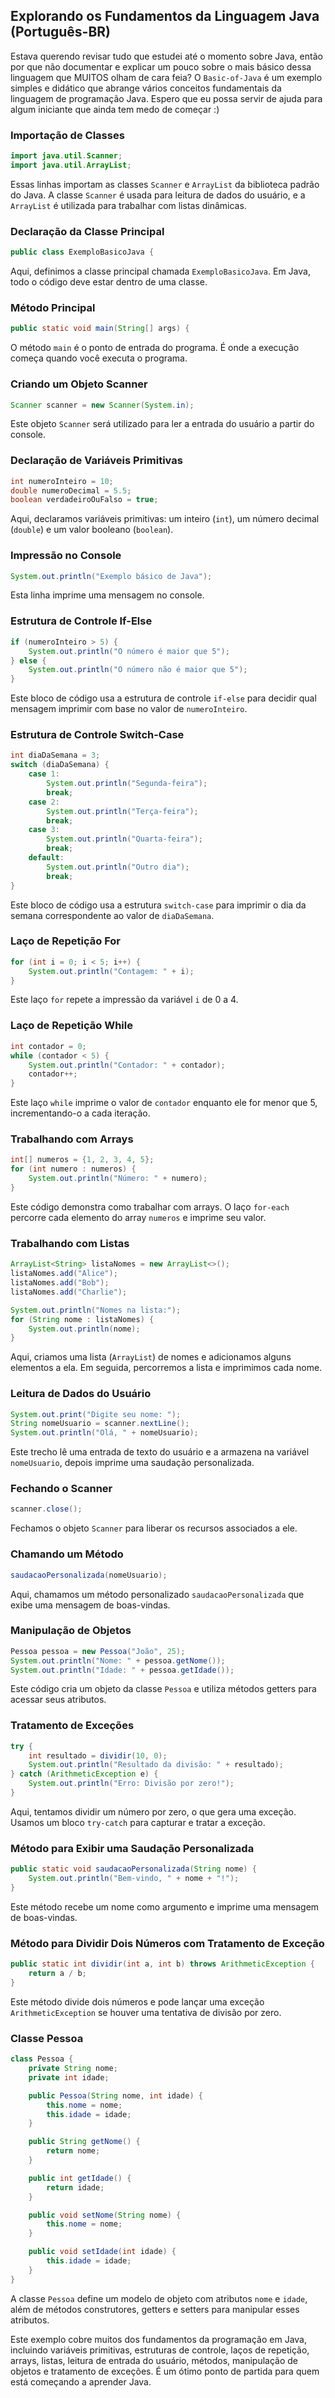 ## Explorando os Fundamentos da Linguagem Java (Português-BR)
Estava querendo revisar tudo que estudei até o momento sobre Java, então por que não documentar e explicar um pouco sobre o mais básico dessa linguagem que MUITOS olham de cara feia? O `Basic-of-Java` é um exemplo simples e didático que abrange vários conceitos fundamentais da linguagem de programação Java. Espero que eu possa servir de ajuda para algum iniciante que ainda tem medo de começar :)

### Importação de Classes
```java
import java.util.Scanner;
import java.util.ArrayList;
```
Essas linhas importam as classes `Scanner` e `ArrayList` da biblioteca padrão do Java. A classe `Scanner` é usada para leitura de dados do usuário, e a `ArrayList` é utilizada para trabalhar com listas dinâmicas.

### Declaração da Classe Principal
```java
public class ExemploBasicoJava {
```
Aqui, definimos a classe principal chamada `ExemploBasicoJava`. Em Java, todo o código deve estar dentro de uma classe.

### Método Principal
```java
public static void main(String[] args) {
```
O método `main` é o ponto de entrada do programa. É onde a execução começa quando você executa o programa.

### Criando um Objeto Scanner
```java
Scanner scanner = new Scanner(System.in);
```
Este objeto `Scanner` será utilizado para ler a entrada do usuário a partir do console.

### Declaração de Variáveis Primitivas
```java
int numeroInteiro = 10;
double numeroDecimal = 5.5;
boolean verdadeiroOuFalso = true;
```
Aqui, declaramos variáveis primitivas: um inteiro (`int`), um número decimal (`double`) e um valor booleano (`boolean`).

### Impressão no Console
```java
System.out.println("Exemplo básico de Java");
```
Esta linha imprime uma mensagem no console.

### Estrutura de Controle If-Else
```java
if (numeroInteiro > 5) {
    System.out.println("O número é maior que 5");
} else {
    System.out.println("O número não é maior que 5");
}
```
Este bloco de código usa a estrutura de controle `if-else` para decidir qual mensagem imprimir com base no valor de `numeroInteiro`.

### Estrutura de Controle Switch-Case
```java
int diaDaSemana = 3;
switch (diaDaSemana) {
    case 1:
        System.out.println("Segunda-feira");
        break;
    case 2:
        System.out.println("Terça-feira");
        break;
    case 3:
        System.out.println("Quarta-feira");
        break;
    default:
        System.out.println("Outro dia");
        break;
}
```
Este bloco de código usa a estrutura `switch-case` para imprimir o dia da semana correspondente ao valor de `diaDaSemana`.

### Laço de Repetição For
```java
for (int i = 0; i < 5; i++) {
    System.out.println("Contagem: " + i);
}
```
Este laço `for` repete a impressão da variável `i` de 0 a 4.

### Laço de Repetição While
```java
int contador = 0;
while (contador < 5) {
    System.out.println("Contador: " + contador);
    contador++;
}
```
Este laço `while` imprime o valor de `contador` enquanto ele for menor que 5, incrementando-o a cada iteração.

### Trabalhando com Arrays
```java
int[] numeros = {1, 2, 3, 4, 5};
for (int numero : numeros) {
    System.out.println("Número: " + numero);
}
```
Este código demonstra como trabalhar com arrays. O laço `for-each` percorre cada elemento do array `numeros` e imprime seu valor.

### Trabalhando com Listas
```java
ArrayList<String> listaNomes = new ArrayList<>();
listaNomes.add("Alice");
listaNomes.add("Bob");
listaNomes.add("Charlie");

System.out.println("Nomes na lista:");
for (String nome : listaNomes) {
    System.out.println(nome);
}
```
Aqui, criamos uma lista (`ArrayList`) de nomes e adicionamos alguns elementos a ela. Em seguida, percorremos a lista e imprimimos cada nome.

### Leitura de Dados do Usuário
```java
System.out.print("Digite seu nome: ");
String nomeUsuario = scanner.nextLine();
System.out.println("Olá, " + nomeUsuario);
```
Este trecho lê uma entrada de texto do usuário e a armazena na variável `nomeUsuario`, depois imprime uma saudação personalizada.

### Fechando o Scanner
```java
scanner.close();
```
Fechamos o objeto `Scanner` para liberar os recursos associados a ele.

### Chamando um Método
```java
saudacaoPersonalizada(nomeUsuario);
```
Aqui, chamamos um método personalizado `saudacaoPersonalizada` que exibe uma mensagem de boas-vindas.

### Manipulação de Objetos
```java
Pessoa pessoa = new Pessoa("João", 25);
System.out.println("Nome: " + pessoa.getNome());
System.out.println("Idade: " + pessoa.getIdade());
```
Este código cria um objeto da classe `Pessoa` e utiliza métodos getters para acessar seus atributos.

### Tratamento de Exceções
```java
try {
    int resultado = dividir(10, 0);
    System.out.println("Resultado da divisão: " + resultado);
} catch (ArithmeticException e) {
    System.out.println("Erro: Divisão por zero!");
}
```
Aqui, tentamos dividir um número por zero, o que gera uma exceção. Usamos um bloco `try-catch` para capturar e tratar a exceção.

### Método para Exibir uma Saudação Personalizada
```java
public static void saudacaoPersonalizada(String nome) {
    System.out.println("Bem-vindo, " + nome + "!");
}
```
Este método recebe um nome como argumento e imprime uma mensagem de boas-vindas.

### Método para Dividir Dois Números com Tratamento de Exceção
```java
public static int dividir(int a, int b) throws ArithmeticException {
    return a / b;
}
```
Este método divide dois números e pode lançar uma exceção `ArithmeticException` se houver uma tentativa de divisão por zero.

### Classe Pessoa
```java
class Pessoa {
    private String nome;
    private int idade;

    public Pessoa(String nome, int idade) {
        this.nome = nome;
        this.idade = idade;
    }

    public String getNome() {
        return nome;
    }

    public int getIdade() {
        return idade;
    }

    public void setNome(String nome) {
        this.nome = nome;
    }

    public void setIdade(int idade) {
        this.idade = idade;
    }
}
```
A classe `Pessoa` define um modelo de objeto com atributos `nome` e `idade`, além de métodos construtores, getters e setters para manipular esses atributos.

Este exemplo cobre muitos dos fundamentos da programação em Java, incluindo variáveis primitivas, estruturas de controle, laços de repetição, arrays, listas, leitura de entrada do usuário, métodos, manipulação de objetos e tratamento de exceções. É um ótimo ponto de partida para quem está começando a aprender Java.
